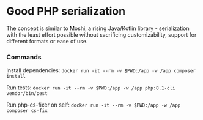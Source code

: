 # Good PHP serialization

The concept is similar to Moshi, a rising Java/Kotlin library - serialization with the least 
effort possible without  sacrificing customizability, support for different formats or ease of use.

### Commands
Install dependencies:
`docker run -it --rm -v $PWD:/app -w /app composer install`

Run tests:
`docker run -it --rm -v $PWD:/app -w /app php:8.1-cli vendor/bin/pest`

Run php-cs-fixer on self:
`docker run -it --rm -v $PWD:/app -w /app composer cs-fix`

